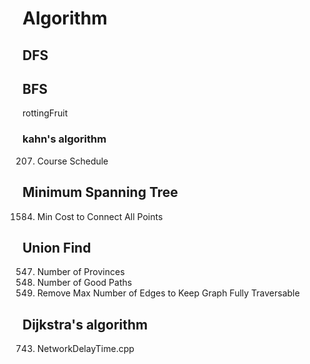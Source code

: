 # Algorithm

## DFS

## BFS

rottingFruit

### kahn's algorithm

207. Course Schedule

## Minimum Spanning Tree

1584. Min Cost to Connect All Points

## Union Find

547. Number of Provinces
548. Number of Good Paths
549. Remove Max Number of Edges to Keep Graph Fully Traversable

## Dijkstra's algorithm

743. NetworkDelayTime.cpp
